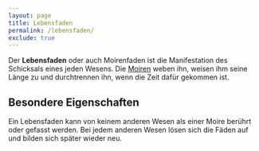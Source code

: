 ```yaml
---
layout: page
title: Lebensfaden
permalink: /lebensfaden/
exclude: true
---
```


Der **Lebensfaden** oder auch Moirenfaden ist die Manifestation des Schicksals eines jeden Wesens. Die [Moiren](/moiren/) weben ihn, weisen ihm seine Länge zu und durchtrennen ihn, wenn die Zeit dafür gekommen ist.

## Besondere Eigenschaften

Ein Lebensfaden kann von keinem anderen Wesen als einer Moire berührt oder gefasst werden. Bei jedem anderen Wesen lösen sich die Fäden auf und bilden sich später wieder neu. 
